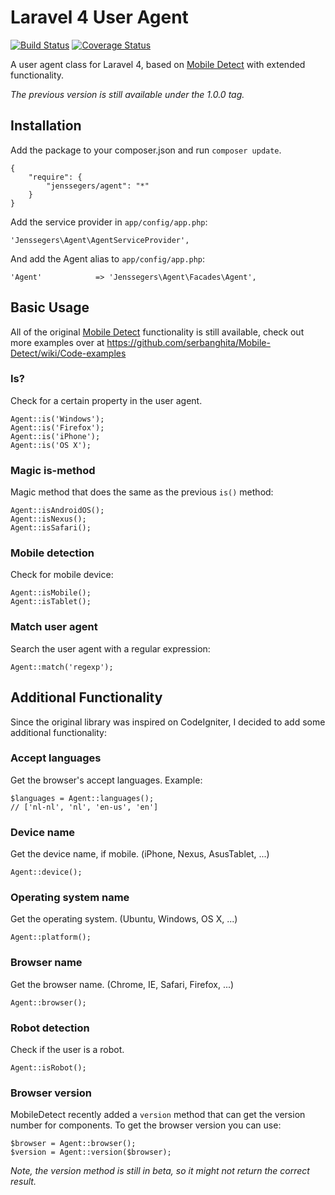 Laravel 4 User Agent
====================

[![Build Status](https://travis-ci.org/jenssegers/Laravel-Agent.png?branch=master)](https://travis-ci.org/jenssegers/Laravel-Agent) [![Coverage Status](https://coveralls.io/repos/jenssegers/Laravel-Agent/badge.png)](https://coveralls.io/r/jenssegers/Laravel-Agent)

A user agent class for Laravel 4, based on [Mobile Detect](https://github.com/serbanghita/Mobile-Detect) with extended functionality.

*The previous version is still available under the 1.0.0 tag.*

Installation
------------

Add the package to your composer.json and run `composer update`.

	{
	    "require": {
	        "jenssegers/agent": "*"
	    }
	}

Add the service provider in `app/config/app.php`:

	'Jenssegers\Agent\AgentServiceProvider',

And add the Agent alias to `app/config/app.php`:

	'Agent'            => 'Jenssegers\Agent\Facades\Agent',

Basic Usage
-----------

All of the original [Mobile Detect](https://github.com/serbanghita/Mobile-Detect) functionality is still available, check out more examples over at https://github.com/serbanghita/Mobile-Detect/wiki/Code-examples

### Is?

Check for a certain property in the user agent.

	Agent::is('Windows');
	Agent::is('Firefox');
	Agent::is('iPhone');
	Agent::is('OS X');

### Magic is-method

Magic method that does the same as the previous `is()` method:

	Agent::isAndroidOS();
	Agent::isNexus();
	Agent::isSafari();

### Mobile detection

Check for mobile device:

	Agent::isMobile();
	Agent::isTablet();

### Match user agent

Search the user agent with a regular expression:

	Agent::match('regexp');

Additional Functionality
------------------------

Since the original library was inspired on CodeIgniter, I decided to add some additional functionality:

### Accept languages

Get the browser's accept languages. Example:

	$languages = Agent::languages();
	// ['nl-nl', 'nl', 'en-us', 'en']

### Device name

Get the device name, if mobile. (iPhone, Nexus, AsusTablet, ...)

	Agent::device();

### Operating system name

Get the operating system. (Ubuntu, Windows, OS X, ...)

	Agent::platform();

### Browser name

Get the browser name. (Chrome, IE, Safari, Firefox, ...)

	Agent::browser();

### Robot detection

Check if the user is a robot.

	Agent::isRobot();

### Browser version

MobileDetect recently added a `version` method that can get the version number for components. To get the browser version you can use:

	$browser = Agent::browser();
	$version = Agent::version($browser);

*Note, the version method is still in beta, so it might not return the correct result.*
